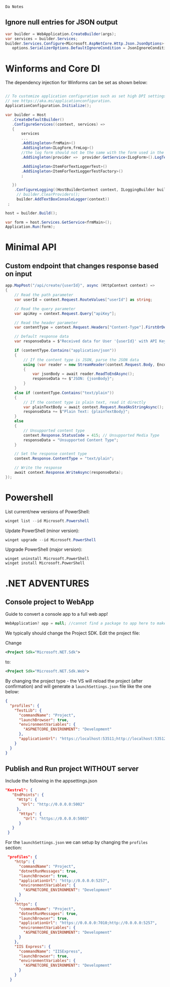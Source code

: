 `Da Notes`

## Ignore null entries for JSON output

```cs
var builder = WebApplication.CreateBuilder(args);
var services = builder.Services;
builder.Services.Configure<Microsoft.AspNetCore.Http.Json.JsonOptions>(options =>
   options.SerializerOptions.DefaultIgnoreCondition = JsonIgnoreCondition.WhenWritingNull);
```

# Winforms and Core DI

The dependency injection for Winforms can be set as shown below:

```cs

// To customize application configuration such as set high DPI settings or default font,
// see https://aka.ms/applicationconfiguration.
ApplicationConfiguration.Initialize();

var builder = Host
   .CreateDefaultBuilder()
   .ConfigureServices((context, services) =>
   {
       services
       ...
       .AddSingleton<frmMain>()
       .AddSingleton<ILogForm,frmLog>()
       //the log form should not be the same with the form used in the Application.Run() below
       .AddSingleton(provider =>  provider.GetService<ILogForm>().LogTextBox) 

       .AddSingleton<ItemForTextLoggerTest>()
       .AddSingleton<ItemForTextLoggerTestFactory>()
       ;

   })
    .ConfigureLogging((HostBuilderContext context, ILoggingBuilder builder) =>
	 // builder.ClearProviders();
	 builder.AddTextBoxConsoleLogger(context))
 ;

host = builder.Build();

var form = host.Services.GetService<frmMain>();
Application.Run(form);
```
# Minimal API

## Custom endpoint that changes response based on input

```cs
app.MapPost("/api/create/{userId}", async (HttpContext context) =>
{
    // Read the path parameter
    var userId = context.Request.RouteValues["userId"] as string;

    // Read the query parameter
    var apiKey = context.Request.Query["apiKey"];

    // Read the header parameter
    var contentType = context.Request.Headers["Content-Type"].FirstOrDefault() ?? "application/json";

    // Default response data
    var responseData = $"Received data for User '{userId}' with API Key '{apiKey}' and Content Type '{contentType}': ";

    if (contentType.Contains("application/json"))
    {
        // If the content type is JSON, parse the JSON data
        using (var reader = new StreamReader(context.Request.Body, Encoding.UTF8))
        {
            var jsonBody = await reader.ReadToEndAsync();
            responseData += $"JSON: {jsonBody}";
        }
    }
    else if (contentType.Contains("text/plain"))
    {
        // If the content type is plain text, read it directly
        var plainTextBody = await context.Request.ReadAsStringAsync();
        responseData += $"Plain Text: {plainTextBody}";
    }
    else
    {
        // Unsupported content type
        context.Response.StatusCode = 415; // Unsupported Media Type
        responseData = "Unsupported Content Type";
    }

    // Set the response content type
    context.Response.ContentType = "text/plain";

    // Write the response
    await context.Response.WriteAsync(responseData);
});
```

# Powershell

List current/new versions of PowerShell:
```powershell
winget list --id Microsoft.Powershell
```

Update PowerShell (minor version):
```powershell
winget upgrade --id Microsoft.PowerShell
```

Upgrade PowerShell (major version):
```poweshell
winget uninstall Microsoft.PowerShell
winget install Microsoft.PowerShell
```

# .NET ADVENTURES

## Console project to WebApp

Guide to convert a console app to a full web app!

```cs
WebApplication? app = null; //cannot find a package to app here to make this valid.
```

We typically should change the Project SDK. Edit the project file:

Change 
```xml
<Project Sdk="Microsoft.NET.Sdk">
```
to:
```xml
<Project Sdk="Microsoft.NET.Sdk.Web"> 
```

By changing the project type - the VS will reload the project (after confirmation) and will generate a `launchSettings.json` file like the one below:
```json
{
  "profiles": {
    "TestLib": {
      "commandName": "Project",
      "launchBrowser": true,
      "environmentVariables": {
        "ASPNETCORE_ENVIRONMENT": "Development"
      },
      "applicationUrl": "https://localhost:53511;http://localhost:53512"
    }
  }
}
```
## Publish and Run project WITHOUT server

Include the following in the appsettings.json

```json
"Kestrel": {
   "EndPoints": {
     "Http": {
       "Url": "http://0.0.0.0:5002"
     },
      "Https": {
        "Url": "https://0.0.0.0:5003"
      }
   }
 }
```

For the `launchSettings.json` we can setup by changing the `profiles` section:
```json
 "profiles": {
    "http": {
      "commandName": "Project",
      "dotnetRunMessages": true,
      "launchBrowser": true,
      "applicationUrl": "http://0.0.0.0:5257",
      "environmentVariables": {
        "ASPNETCORE_ENVIRONMENT": "Development"
      }
    },
    "https": {
      "commandName": "Project",
      "dotnetRunMessages": true,
      "launchBrowser": true,
      "applicationUrl": "https://0.0.0.0:7010;http://0.0.0.0:5257",
      "environmentVariables": {
        "ASPNETCORE_ENVIRONMENT": "Development"
      }
    },
    "IIS Express": {
      "commandName": "IISExpress",
      "launchBrowser": true,
      "environmentVariables": {
        "ASPNETCORE_ENVIRONMENT": "Development"
      }
    }
  }
```
